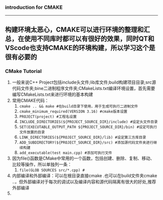 ### introduction for CMAKE
---
构建环境太恶心，CMAKE可以进行环境的整理和汇总，在使用不同库时都可以有很好的效果，同时QT和VScode也支持CMAKE的环境构建，所以学习这个是很有必要的
---
### CMake Tutorial
1. 一般来说C++ Project包括include头文件;lib库文件;build构建项目目录;src源代码文件夹;bine二进制程序文件夹;CMakeLists.txt编译环境设置，首先需要编写CMakeLists.txt来进行环境的基本构建
2. 常用CMAKE代码：
   1. `cmake .. && make #在build目录下使用，用于生成可执行二进制文件`
   2. `cmake_minimum_required(VERSION 3.16) #cmake版本设置`
   3. `PROJECT(project) #工程名设置`
   4. `INCLUDE_DIRECTORIES(${PROJECT_SOURCE_DIR}/include) #设定头文件目录`
   5. `SET(EXECUTABLE_OUTPUT_PATH ${PROJECT_SOURCE_DIR}/bin) #设定可执行文件放置的目录`
   6. `LINK_DIRECTORIES(${PROJECT_SOURCE_DIR}/lib) #设定第三方库目录`
   7. `ADD_SUBDIRECTORY(${PROJECT_SOURCE_DIR}/src) #添加源代码文件夹进行继续构建`
   8. `add_executable(test main.cpp) #添加可执行文件`
3. 因为file()函数是CMake中常用的一个函数，包括创建、删除、复制、移动、比较等操作，所以单独列一条：
   1. `file(GLOB SOURCES src/*.cpp) #`
4. 内部编译和外部编译：可以在根目录直接cmake .也可以在build文件夹cmake ..，但外部编译对于每次的调试以及编译内容和源代码隔离有很大的好处,推荐外部编译
5. 